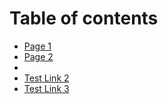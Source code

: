 # Table of contents

* [Page 1](README.md)
* [Page 2](page-2.md)
*
* [Test Link 2](https://app.gitbook-staging.com/s/im5PiZkP0JmfF3k2LNeq/page-2#heading-1)
* [Test Link 3](http://127.0.0.1:5000/s/im5PiZkP0JmfF3k2LNeq/page-2#heading-1)
